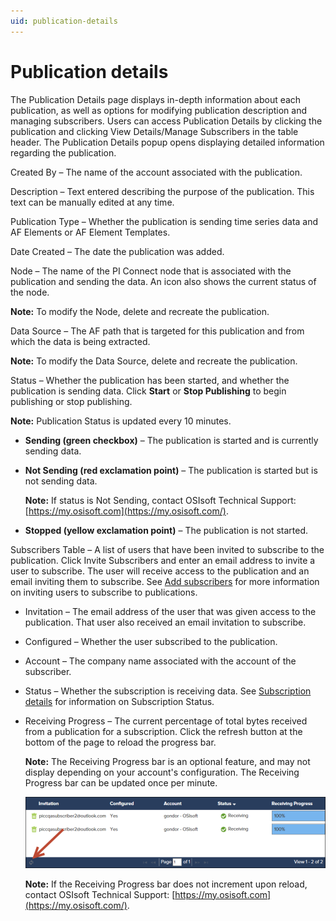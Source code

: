 ```yaml
---
uid: publication-details
---
```


# Publication details

The Publication Details page displays in-depth information about each publication, as well as options for modifying publication description and managing subscribers. Users can access Publication Details by clicking the publication and clicking View Details/Manage Subscribers in the table header. The Publication Details popup opens displaying detailed information regarding the publication.
 
Created By – The name of the account associated with the publication.
 
Description – Text entered describing the purpose of the publication. This text can be manually edited at any time.
 
Publication Type – Whether the publication is sending time series data and AF Elements or AF Element Templates.
 
Date Created – The date the publication was added.
 
Node – The name of the PI Connect node that is associated with the publication and sending the data. An icon also shows the current status of the node.

**Note:** To modify the Node, delete and recreate the publication.

Data Source – The AF path that is targeted for this publication and from which the data is being extracted.

**Note:** To modify the Data Source, delete and recreate the publication.

Status – Whether the publication has been started, and whether the publication is sending data. Click **Start** or **Stop Publishing** to begin publishing or stop publishing.

**Note:** Publication Status is updated every 10 minutes.

- **Sending (green checkbox)** – The publication is started and is currently sending data.

- **Not Sending (red exclamation point)** – The publication is started but is not sending data.

  **Note:** If status is Not Sending, contact OSIsoft Technical Support: [https://my.osisoft.com](https://my.osisoft.com/).

- **Stopped (yellow exclamation point)** – The publication is not started.

Subscribers Table – A list of users that have been invited to subscribe to the publication. Click Invite Subscribers and enter an email address to invite a user to subscribe. The user will receive access to the publication and an email inviting them to subscribe. See [Add subscribers](xref:add-subscribers) for more information on inviting users to subscribe to publications.

- Invitation – The email address of the user that was given access to the publication. That user also received an email invitation to subscribe.

- Configured – Whether the user subscribed to the publication.

- Account – The company name associated with the account of the subscriber.

- Status – Whether the subscription is receiving data. See [Subscription details](xref:subscription-details) for information on Subscription Status.

- Receiving Progress – The current percentage of total bytes received from a publication for a subscription. Click the refresh button at the bottom of the page to reload the progress bar.

  **Note:** The Receiving Progress bar is an optional feature, and may not display depending on your account's configuration. The Receiving Progress bar can be updated once per minute.

  ![Receiving Progress bar](images/progressbarreload.png)

  **Note:** If the Receiving Progress bar does not increment upon reload, contact OSIsoft Technical Support: [https://my.osisoft.com](https://my.osisoft.com/).
